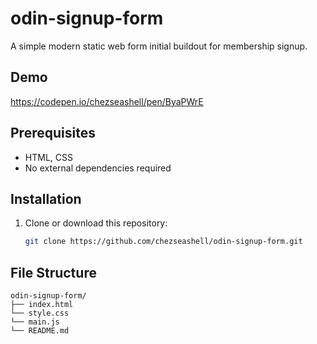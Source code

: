 # odin-signup-form
A simple modern static web form initial buildout for membership signup.


## Demo
https://codepen.io/chezseashell/pen/ByaPWrE

## Prerequisites
- HTML, CSS
- No external dependencies required

## Installation
1. Clone or download this repository:
   ```bash
   git clone https://github.com/chezseashell/odin-signup-form.git

## File Structure
```
odin-signup-form/
├── index.html
└── style.css
└── main.js
└── README.md
```